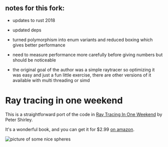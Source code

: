 ## notes for this fork:
- updates to rust 2018
- updated deps
- turned polymorphism into enum variants and reduced boxing which gives better performance

- need to measure performance more carefully before giving numbers but should be noticeable
- the original goal of the author was a simple raytracer so optimizing it was easy and just a fun little exercise, there are other versions of it available with multi threading or simd


# Ray tracing in one weekend

This is a straightforward port of the code in
[Ray Tracing In One Weekend](http://in1weekend.blogspot.com/2016/01/ray-tracing-in-one-weekend.html)
by Peter Shirley.

It's a wonderful book, and you can get it for $2.99 [on amazon](http://www.amazon.com/gp/product/B01B5AODD8/ref=as_li_tl?ie=UTF8&camp=1789&creative=9325&creativeASIN=B01B5AODD8&linkCode=as2&tag=inonwe09-20&linkId=OPNJXXJY2IBCMEGE).

![picture of some nice spheres](pretty.png)
